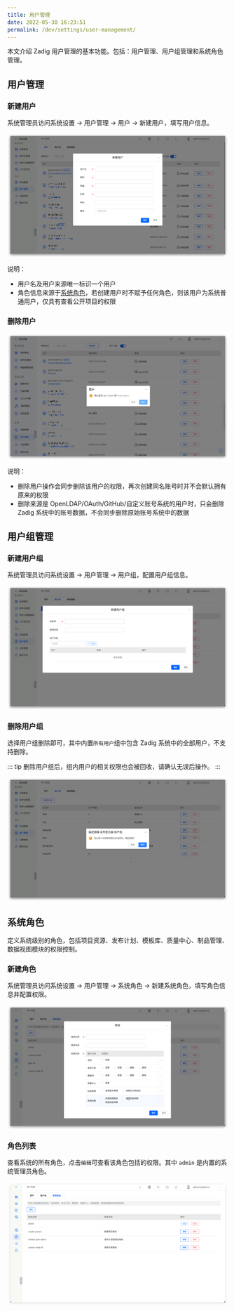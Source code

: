 ```yaml
---
title: 用户管理
date: 2022-05-30 16:23:51
permalink: /dev/settings/user-management/
---
```


本文介绍 Zadig 用户管理的基本功能。包括：用户管理、用户组管理和系统角色管理。

## 用户管理

### 新建用户

系统管理员访问系统设置 -> 用户管理 -> 用户 -> 新建用户，填写用户信息。

![create_user](../../../_images/create_user.png)

说明：
- 用户名及用户来源唯一标识一个用户
- 角色信息来源于[系统角色](#系统角色)，若创建用户时不赋予任何角色，则该用户为系统普通用户，仅具有查看公开项目的权限

### 删除用户

![delete_user](../../../_images/delete_user.png)

说明：

- 删除用户操作会同步删除该用户的权限，再次创建同名账号时并不会默认拥有原来的权限
- 删除来源是 OpenLDAP/OAuth/GitHub/自定义账号系统的用户时，只会删除 Zadig 系统中的账号数据，不会同步删除原始账号系统中的数据

## 用户组管理

### 新建用户组

系统管理员访问系统设置 -> 用户管理 -> 用户组，配置用户组信息。

![create_user_group](../../../_images/create_user_group.png)

### 删除用户组

选择用户组删除即可，其中内置`所有用户`组中包含 Zadig 系统中的全部用户，不支持删除。

::: tip
删除用户组后，组内用户的相关权限也会被回收，请确认无误后操作。
:::

![delete_user_group](../../../_images/delete_user_group.png)

## 系统角色

定义系统级别的角色，包括项目资源、发布计划、模板库、质量中心、制品管理、数据视图模块的权限控制。

### 新建角色

系统管理员访问系统设置 -> 用户管理 -> 系统角色 -> 新建系统角色，填写角色信息并配置权限。  

![create_system_role](../../../_images/create_system_role.png)

### 角色列表

查看系统的所有角色，点击`编辑`可查看该角色包括的权限。其中 `admin` 是内置的系统管理员角色。

![system_role_list](../../../_images/system_role_list.png)